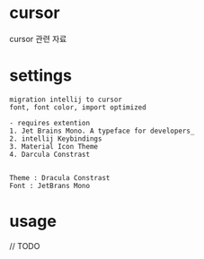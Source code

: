 # cursor
cursor 관련 자료 

# settings
```
migration intellij to cursor
font, font color, import optimized

- requires extention
1. Jet Brains Mono. A typeface for developers_
2. intellij Keybindings
3. Material Icon Theme
4. Darcula Constrast


Theme : Dracula Constrast
Font : JetBrans Mono
```

# usage
// TODO
